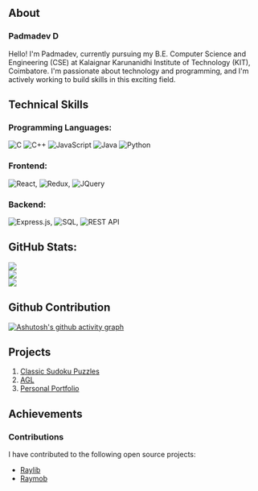 ## About
### Padmadev D
Hello! I'm Padmadev, currently pursuing my B.E. Computer Science and Engineering (CSE) at Kalaignar Karunanidhi Institute of Technology (KIT), Coimbatore. I'm passionate about technology and programming, and I'm actively working to build skills in this exciting field.

## Technical Skills
### Programming Languages:
  ![C](https://img.shields.io/badge/c-%2300599C.svg?style=for-the-badge&logo=c&logoColor=white) ![C++](https://img.shields.io/badge/c++-%2300599C.svg?style=for-the-badge&logo=c%2B%2B&logoColor=white) ![JavaScript](https://img.shields.io/badge/javascript-%23323330.svg?style=for-the-badge&logo=javascript&logoColor=%23F7DF1E) ![Java](https://img.shields.io/badge/java-%23ED8B00.svg?style=for-the-badge&logo=openjdk&logoColor=white) ![Python](https://img.shields.io/badge/python-3670A0?style=for-the-badge&logo=python&logoColor=ffdd54)
### Frontend:
  ![React](https://img.shields.io/badge/React-61DAFB?logo=react&logoColor=white&style=for-the-badge), ![Redux](https://img.shields.io/badge/Redux-764ABC?logo=redux&logoColor=white&style=for-the-badge), ![JQuery](https://img.shields.io/badge/jQuery-0769AD?logo=jquery&logoColor=white&style=for-the-badge)
### Backend:
  ![Express.js](https://img.shields.io/badge/Express.js-000000?logo=express&logoColor=white&style=for-the-badge), ![SQL](https://img.shields.io/badge/-SQL-000000?logo=mysql&logoColor=4479A1&style=for-the-badge), ![REST API](https://img.shields.io/badge/REST_API-007ACC?style=for-the-badge&logo=api&logoColor=white)

## GitHub Stats:
![](https://github-readme-stats.vercel.app/api?username=padmadevd)<br/>
![](https://nirzak-streak-stats.vercel.app/?user=padmadevd)<br/>
![](https://github-readme-stats.vercel.app/api/top-langs/?username=padmadevd)

## Github Contribution
[![Ashutosh's github activity graph](https://github-readme-activity-graph.vercel.app/graph?username=padmadevd)](https://github.com/ashutosh00710/github-readme-activity-graph)

## Projects
1. [Classic Sudoku Puzzles](https://padmadevd.itch.io/classic-sudoku-puzzles)
2. [AGL](https://github.com/padmadevd/AGL)
3. [Personal Portfolio](https://github.com/padmadevd/web_portfolio)

## Achievements
### Contributions
I have contributed to the following open source projects:
- [Raylib](https://github.com/raysan5/raylib)
- [Raymob](https://github.com/Bigfoot71/raymob)
